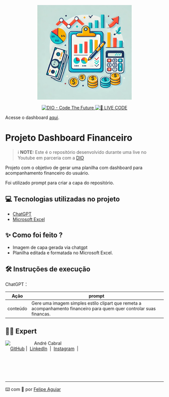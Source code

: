 <p align="center">
<img 
    src=".\capa.webp"
    width="300"
/>
</p>

<p align="center">
<a href="https://dio.me/">
    <img 
        src="https://img.shields.io/badge/DIO-Code_The_Future-28DA77?logo=youtube" 
        alt="DIO - Code The Future">
</a>
<a href="https://dio.me/">
<img 
    src="https://img.shields.io/badge/🔴_LIVE_CODE-FF5E72" 
    alt="🔴 LIVE CODE">
</a>
</p>

Acesse o dashboard <a href="\Dashboard DIO.xlsx">aqui</a>.

# Projeto Dashboard Financeiro


 > ℹ️ **NOTE:** Este é o repositório desenvolvido durante uma live no Youtube em parceria com a [DIO](https://dio.me)

Projeto com o objetivo de gerar uma planilha com dashboard para acompanhamento financeiro do usuário.

Foi utilizado prompt para criar a capa do repositório.

## 💻 Tecnologias utilizadas no projeto

- [ChatGPT](https://chat.openai.com/) 
- [Microsoft Excel](https://excel.microsoft.com/)

## ✨ Como foi feito ?

- Imagem de capa gerada via chatgpt
- Planilha editada e formatada no Microsoft Excel.


## 🛠️ Instruções de execução


ChatGPT：

|   Ação   | prompt                                                                                                                                                                                                                                                                         |
| :------: | ------------------------------------------------------------------------------------------------------------------------------------------------------------------------------------------------------------------------------------------------------------------------------ |
|  conteúdo| Gere uma imagem simples estilo clipart que remeta a acompanhamento financeiro para quem quer controlar suas financas.|




## 👨‍💻 Expert

<p>
    <img 
      align=left 
      margin=10 
      width=80 
      src="https://avatars.githubusercontent.com/u/126682540?v=4"
    />
    <p>&nbsp&nbsp&nbspAndré Cabral<br>
    &nbsp&nbsp&nbsp
    <a href="https://github.com/andrescabral85">
    GitHub</a>&nbsp;|&nbsp;
    <a href="www.linkedin.com/in/
andre-s-cabral">LinkedIn</a>
&nbsp;|&nbsp;
    <a href="https://www.instagram.com/andrescabral85/">
    Instagram</a>
&nbsp;|&nbsp;</p>
</p>
<br/><br/>
<br/><br/>
<p>

---

⌨️ com 💜 por [Felipe Aguiar](https://github.com/felipeAguiarCode)
